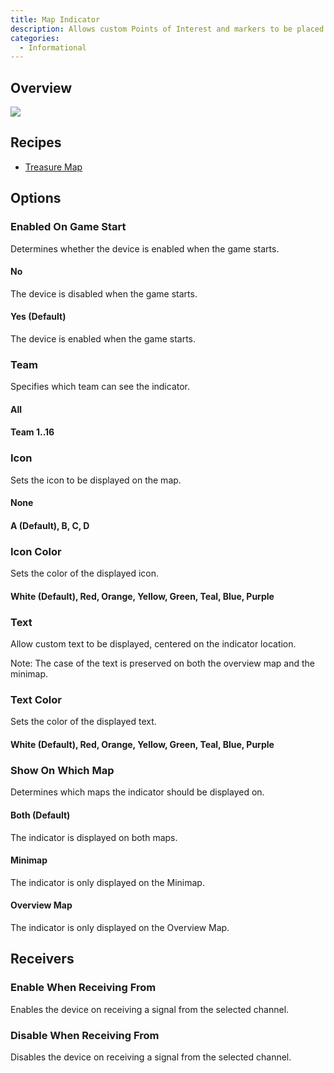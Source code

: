 ```yaml
---
title: Map Indicator
description: Allows custom Points of Interest and markers to be placed on the Minimap and Overview Map
categories:
  - Informational
---
```


## Overview

<img src="/images/devices/map-indicator.png" class="img img-fluid img-thumbnail">

## Recipes

- [Treasure Map](/recipes/treasure-map)

## Options

### Enabled On Game Start

Determines whether the device is enabled when the game starts.

#### No

The device is disabled when the game starts.

#### Yes (Default)

The device is enabled when the game starts.

### Team

Specifies which team can see the indicator.

#### All

#### Team 1..16

### Icon

Sets the icon to be displayed on the map.

#### None

#### A (Default), B, C, D


### Icon Color

Sets the color of the displayed icon.

#### White (Default), Red, Orange, Yellow, Green, Teal, Blue, Purple

### Text

Allow custom text to be displayed, centered on the indicator location.

Note: The case of the text is preserved on both the overview map and the minimap.

### Text Color

Sets the color of the displayed text.

#### White (Default), Red, Orange, Yellow, Green, Teal, Blue, Purple

### Show On Which Map

Determines which maps the indicator should be displayed on.

#### Both (Default)

The indicator is displayed on both maps.

#### Minimap

The indicator is only displayed on the Minimap.

#### Overview Map

The indicator is only displayed on the Overview Map.

## Receivers

### Enable When Receiving From

Enables the device on receiving a signal from the selected channel.

### Disable When Receiving From

Disables the device on receiving a signal from the selected channel.
